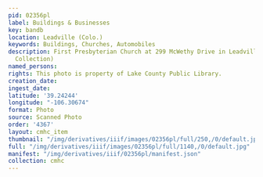 ```yaml
---
pid: 02356pl
label: Buildings & Businesses
key: bandb
location: Leadville (Colo.)
keywords: Buildings, Churches, Automobiles
description: First Presbyterian Church at 299 McWethy Drive in Leadville, Colo. (Wingenbach
  Collection)
named_persons: 
rights: This photo is property of Lake County Public Library.
creation_date: 
ingest_date: 
latitude: '39.24244'
longitude: "-106.30674"
format: Photo
source: Scanned Photo
order: '4367'
layout: cmhc_item
thumbnail: "/img/derivatives/iiif/images/02356pl/full/250,/0/default.jpg"
full: "/img/derivatives/iiif/images/02356pl/full/1140,/0/default.jpg"
manifest: "/img/derivatives/iiif/02356pl/manifest.json"
collection: cmhc
---
```

